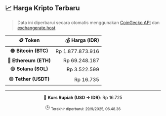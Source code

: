 

<!-- HARGA_KRIPTO -->
## 📈 Harga Kripto Terbaru

> Data ini diperbarui secara otomatis menggunakan [CoinGecko API](https://www.coingecko.com/) dan [exchangerate.host](https://exchangerate.host/)

<div align="center">

| 🪙 Token | 💰 Harga (IDR) |
|:------:|---------------:|
| 🟠 **Bitcoin (BTC)**   | Rp 1.877.873.916 |
| 🔵 **Ethereum (ETH)**  | Rp 69.248.187 |
| 🟣 **Solana (SOL)**    | Rp 3.522.599 |
| 🟢 **Tether (USDT)**   | Rp 16.735 |

---

💱 **Kurs Rupiah (USD → IDR)**: Rp 16.725

🕒 <sub>Terakhir diperbarui: 29/9/2025, 06.48.36</sub>

</div>
<!-- /HARGA_KRIPTO -->